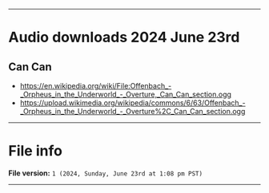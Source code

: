 
***

# Audio downloads 2024 June 23rd

## Can Can

- https://en.wikipedia.org/wiki/File:Offenbach_-_Orpheus_in_the_Underworld_-_Overture,_Can_Can_section.ogg
- https://upload.wikimedia.org/wikipedia/commons/6/63/Offenbach_-_Orpheus_in_the_Underworld_-_Overture%2C_Can_Can_section.ogg

***

# File info

**File version:** `1 (2024, Sunday, June 23rd at 1:08 pm PST)`

***

